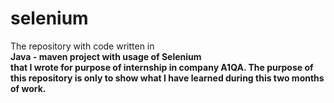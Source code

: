 # selenium
The repository with code written in <br>
<b>Java - maven project with usage of Selenium <b><br>
that I wrote for purpose of internship in company A1QA. The purpose of this repository is only to show what I have learned during this two months of work. 
